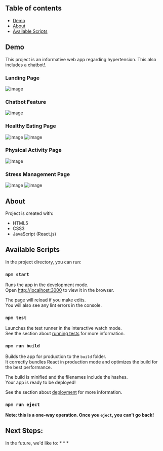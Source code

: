 ## Table of contents
* [Demo](#demo)
* [About](#about)
* [Available Scripts](#available-scripts)

## Demo
This project is an informative web app regarding hypertension. This also includes a chatbot!.
### Landing Page
![image](https://user-images.githubusercontent.com/77128514/149418422-18d9c2fe-8e6d-44bd-8853-a162f7a399c8.png)
### Chatbot Feature
![image](https://user-images.githubusercontent.com/77128514/149418825-ea375760-31cf-46fc-891b-ad560674ce45.png)
### Healthy Eating Page
![image](https://user-images.githubusercontent.com/77128514/149419060-25cbe448-1560-4d14-9cbd-658318bc5d75.png)
![image](https://user-images.githubusercontent.com/77128514/149419503-365aea18-18ed-4898-a919-c57abe939fa0.png)

### Physical Activity Page
![image](https://user-images.githubusercontent.com/77128514/149419121-5e869956-5932-4793-b178-3d9a6c83f687.png)

### Stress Management Page
![image](https://user-images.githubusercontent.com/77128514/149419349-d47e8e52-ef32-470a-a0a0-cd4a7f6dd7cf.png)
![image](https://user-images.githubusercontent.com/77128514/149419311-2f2090c7-e141-47ad-bdf6-b8b1381eb0af.png)

	
## About
Project is created with:
* HTML5
* CSS3
* JavaScript (React.js)
	

## Available Scripts

In the project directory, you can run:

### `npm start`

Runs the app in the development mode.\
Open [http://localhost:3000](http://localhost:3000) to view it in the browser.

The page will reload if you make edits.\
You will also see any lint errors in the console.

### `npm test`

Launches the test runner in the interactive watch mode.\
See the section about [running tests](https://facebook.github.io/create-react-app/docs/running-tests) for more information.

### `npm run build`

Builds the app for production to the `build` folder.\
It correctly bundles React in production mode and optimizes the build for the best performance.

The build is minified and the filenames include the hashes.\
Your app is ready to be deployed!

See the section about [deployment](https://facebook.github.io/create-react-app/docs/deployment) for more information.

### `npm run eject`

**Note: this is a one-way operation. Once you `eject`, you can’t go back!**

## Next Steps:
In the future, we'd like to:
* 
* 
* 

